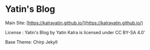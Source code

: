 # Yatin's Blog

Main Site: [https://kalrayatin.github.io/](https://kalrayatin.github.io/)

License : Yatin's Blog by Yatin Kalra is licensed under CC BY-SA 4.0'

Base Theme: Chirp Jekyll
